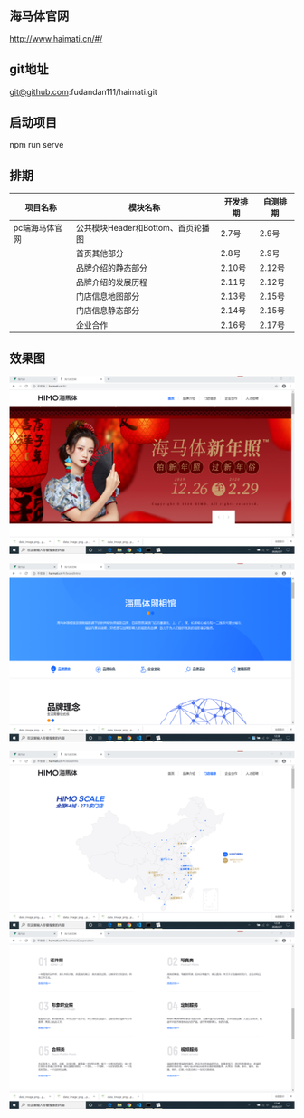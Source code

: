 ## 海马体官网

http://www.haimati.cn/#/

## git地址

git@github.com:fudandan111/haimati.git

## 启动项目

npm run serve

## 排期

| 项目名称       | 模块名称                           | 开发排期 | 自测排期 |
| -------------- | ---------------------------------- | -------- | -------- |
| pc端海马体官网 | 公共模块Header和Bottom、首页轮播图 | 2.7号    | 2.9号    |
|                | 首页其他部分                       | 2.8号    | 2.9号    |
|                | 品牌介绍的静态部分                 | 2.10号   | 2.12号   |
|                | 品牌介绍的发展历程                 | 2.11号   | 2.12号   |
|                | 门店信息地图部分                   | 2.13号   | 2.15号   |
|                | 门店信息静态部分                   | 2.14号   | 2.15号   |
|                | 企业合作                           | 2.16号   | 2.17号   |

## 效果图

![首页](./designImage/home.png)

![品牌介绍](./designImage/introduce.png)

![品牌介绍](./designImage/info.png)![品牌介绍](./designImage/cooperation.png)

